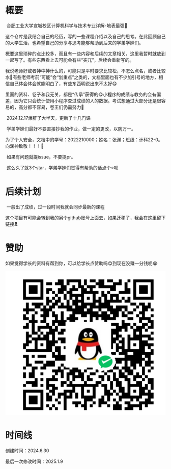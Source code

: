 # 概要

​	合肥工业大学宣城校区计算机科学与技术专业详解-地表最强🤣

​	这个仓库是我结合自己的经历，写的一些课程介绍以及自己的思考。在此回顾自己的大学生活，也希望自己的分享与思考能够帮助到后来的学弟学妹们。

​	概要这里琐碎的点比较多，而且有一些内容和后续的文章相关，这里我暂时就放到一起写了。有些东西看上去可能会有些“突兀”，后续会重新写的。

​	我说老师好或者神中神什么的，可能只是平时要求比较松，不怎么点名，或者比较水🤣有些老师考前“可能”会“划重点”之类的，文档里面也有不少加引号的地方，相信自己体会体会就能明白了，有些东西明说出来不太好😋

​	里面的资料、卷子和我无关，都是“传承”获得的😋小程序的成绩与教务的会有偏差，因为它只会统计使用小程序查过成绩的人的数据。考试想通过大部分还是很容易的，高分都不容易，卷王们仍需努力🤣

​	2024.12.17爆肝了大半天，更新了十几门课

​	学弟学妹们最好不要直接抄我的作业，做一定的更改，以防万一。

​	为了个人安全，文档中的学号：2022210000；姓名：张渊；班级：计科22-0。向渊神致敬！！！🤣

​	如果有问题就提issue，不要提pr。

​	这么久了就3个star，学弟学妹们觉得有帮助的话点个⭐呗

# 后续计划

​	一般出了成绩，过一段时间我就会同步最新的课程

​	这个项目有可能会转到我的另个github账号上面去，如果迁移了，我会在这里留下链接🎗️

# 赞助

​	如果觉得学长的资料有帮到你，可以给学长点赞助吗😋到现在没赚一分钱呢😭

![image-20240710121744209](readme-assets/image-20240710121744209.png)

# 时间线

创建时间：2024.6.30

最后一次修改时间：2025.1.9
